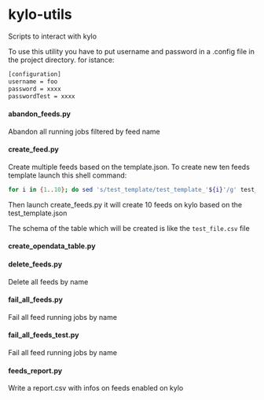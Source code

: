 # kylo-utils
Scripts to interact with kylo

To use this utility you have to put username and password in a .config file in the project directory.
for istance:
```bash
[configuration]
username = foo
password = xxxx
passwordTest = xxxx
```

#### abandon_feeds.py
Abandon all running jobs filtered by feed name
#### create_feed.py
Create multiple feeds based on the template.json. To create new ten feeds template launch this shell command:

```bash
for i in {1..10}; do sed 's/test_template/test_template_'${i}'/g' test_template.json > create_feeds/test_template${i}.json; done
```

Then launch create_feeds.py it will create 10 feeds on kylo based on the test_template.json

The schema of the table which will be created is like the `test_file.csv` file

#### create_opendata_table.py

#### delete_feeds.py
Delete all feeds by name

#### fail_all_feeds.py
Fail all feed running jobs by name

#### fail_all_feeds_test.py
Fail all feed running jobs by name

#### feeds_report.py
Write a report.csv with infos on feeds enabled on kylo
